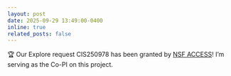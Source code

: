 ```yaml
---
layout: post
date: 2025-09-29 13:49:00-0400
inline: true
related_posts: false
---
```


:trophy: Our Explore request CIS250978 has been granted by [NSF ACCESS](https://access-ci.org/)! I’m serving as the Co-PI on this project.

